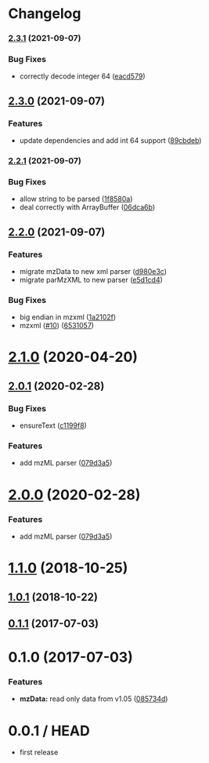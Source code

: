 # Changelog

### [2.3.1](https://www.github.com/cheminfo/mzData/compare/v2.3.0...v2.3.1) (2021-09-07)


### Bug Fixes

* correctly decode integer 64 ([eacd579](https://www.github.com/cheminfo/mzData/commit/eacd5798721d52dd1897a78dbff07e1c8515f551))

## [2.3.0](https://www.github.com/cheminfo/mzData/compare/v2.2.1...v2.3.0) (2021-09-07)


### Features

* update dependencies and add int 64 support ([89cbdeb](https://www.github.com/cheminfo/mzData/commit/89cbdeba177f613b9844d0d470e648877bcc61c4))

### [2.2.1](https://www.github.com/cheminfo/mzData/compare/v2.2.0...v2.2.1) (2021-09-07)


### Bug Fixes

* allow string to be parsed ([1f8580a](https://www.github.com/cheminfo/mzData/commit/1f8580a9f14dbefd0237f5e3e834295560ae5a66))
* deal correctly with ArrayBuffer ([06dca6b](https://www.github.com/cheminfo/mzData/commit/06dca6b991588f96eee10786b37c1b439197abaa))

## [2.2.0](https://github.com/cheminfo-js/mzData/compare/v2.1.0...v2.2.0) (2021-09-07)


### Features

* migrate mzData to new xml parser ([d980e3c](https://github.com/cheminfo-js/mzData/commit/d980e3cc911a1330135392f7ff7800577bc634e3))
* migrate parMzXML to new parser ([e5d1cd4](https://github.com/cheminfo-js/mzData/commit/e5d1cd462f5d6c3bb81e83ad7bbb2e1a4b059016))


### Bug Fixes

* big endian in mzxml ([1a2102f](https://github.com/cheminfo-js/mzData/commit/1a2102f45742d6a1b09e6ef8d53b8a9d5ce68fba))
* mzxml ([#10](https://github.com/cheminfo-js/mzData/issues/10)) ([6531057](https://github.com/cheminfo-js/mzData/commit/65310579335f7cff70bf5bf55c7cb5b0c7d6bd4b))

# [2.1.0](https://github.com/cheminfo-js/mzData/compare/v2.0.1...v2.1.0) (2020-04-20)



## [2.0.1](https://github.com/cheminfo-js/mzData/compare/v1.1.0...v2.0.1) (2020-02-28)


### Bug Fixes

* ensureText ([c1199f8](https://github.com/cheminfo-js/mzData/commit/c1199f887358c8a1e2e3936f14a0e708427c0fcd))


### Features

* add mzML parser ([079d3a5](https://github.com/cheminfo-js/mzData/commit/079d3a50f550858b5bd6c55f5df61041be51db90))



# [2.0.0](https://github.com/cheminfo-js/mzData/compare/v1.1.0...v2.0.0) (2020-02-28)


### Features

* add mzML parser ([079d3a5](https://github.com/cheminfo-js/mzData/commit/079d3a50f550858b5bd6c55f5df61041be51db90))



<a name="1.1.0"></a>
# [1.1.0](https://github.com/cheminfo-js/mzData/compare/v1.0.1...v1.1.0) (2018-10-25)



<a name="1.0.1"></a>
## [1.0.1](https://github.com/cheminfo-js/mzData/compare/v0.2.0...v1.0.1) (2018-10-22)



<a name="0.1.1"></a>
## [0.1.1](https://github.com/cheminfo-js/mzMLjs/compare/v0.1.0...v0.1.1) (2017-07-03)



<a name="0.1.0"></a>
# 0.1.0 (2017-07-03)


### Features

* **mzData:** read only data from v1.05 ([085734d](https://github.com/cheminfo-js/mzMLjs/commit/085734d))



0.0.1 / HEAD
============

* first release

